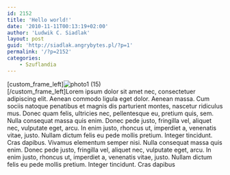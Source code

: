 ```yaml
---
id: 2152
title: 'Hello world!'
date: '2010-11-11T00:13:19+02:00'
author: 'Ludwik C. Siadlak'
layout: post
guid: 'http://siadlak.angrybytes.pl/?p=1'
permalink: '/?p=2152'
categories:
    - Szuflandia
---
```


\[custom\_frame\_left\]![](http://personaldevelopment.pl/wp-content/uploads/2010/12/photo1-15-150x150.jpg "photo1 (15)")  
\[/custom\_frame\_left\]Lorem ipsum dolor sit amet nec, consectetuer adipiscing elit. Aenean commodo ligula eget dolor. Aenean massa. Cum sociis natoque penatibus et magnis dis parturient montes, nascetur ridiculus mus. Donec quam felis, ultricies nec, pellentesque eu, pretium quis, sem. Nulla consequat massa quis enim. Donec pede justo, fringilla vel, aliquet nec, vulputate eget, arcu. In enim justo, rhoncus ut, imperdiet a, venenatis vitae, justo. Nullam dictum felis eu pede mollis pretium. Integer tincidunt. Cras dapibus. Vivamus elementum semper nisi. Nulla consequat massa quis enim. Donec pede justo, fringilla vel, aliquet nec, vulputate eget, arcu. In enim justo, rhoncus ut, imperdiet a, venenatis vitae, justo. Nullam dictum felis eu pede mollis pretium. Integer tincidunt. Cras dapibus